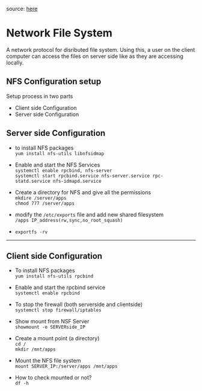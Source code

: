 source: [here](https://youtu.be/1TBD9aMQ7Rg?si=YCU4Lhuz6zDBJqDU)

# Network File System

A network protocol for disributed file system. Using this, a user on the client computer can access the files on server side like as they are accessing locally.  

## NFS Configuration setup

Setup process in two parts

- Client side Configuration
- Server side Configuration

## Server side Configuration

- to install NFS packages  
```yum install nfs-utils libnfsidmap```

- Enable and start the NFS Services  
```systemctl enable rpcbind, nfs-server```  
```systemctl start rpcbind.service nfs-server.service rpc-statd.service nfs-idmapd.service```

- Create a directory for NFS and give all the permissions  
```mkdire /server/apps```  
```chmod 777 /server/apps```

- modify the ```/etc/exports``` file and add new shared filesystem  
```/apps IP_address(rw,sync,no_root_squash)```

- ```exportfs -rv```

---

## Client side Configuration

- To install NFS packages  
```yum install nfs-utils rpcbind```

- Enable and start the rpcbind service  
```systemctl enable rpcbind```

- To stop the firewall (both serverside and clientside)  
```systemctl stop firewall/iptables```

- Show mount from NSF Server  
```showmount -e SERVERside_IP```

- Create a mount point (a directory)  
```cd /```  
```mkdir /mnt/apps```

- Mount the NFS file system  
```mount SERVER_IP:/server/apps /mnt/apps```

- How to check mounted or not?  
```df -h```




